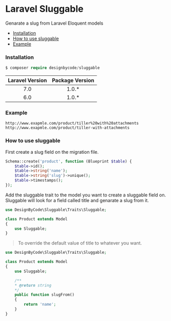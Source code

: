 # Laravel Sluggable

Genarate a slug from Laravel Eloquent models

* [Installation](#installation)
* [How to use sluggable](#how-to-use-sluggable)
* [Example](#example)

### Installation

```php
$ composer require designbycode/sluggable
```

| Laravel Version | Package Version |
|:---------------:|:---------------:|
|       7.0       |      1.0.*      |
|       6.0       |      1.0.*      |


### Example 

```
http://www.exapmle.com/product/tiller%20with%20attachments
http://www.exapmle.com/product/tiller-with-attachments
```

### How to use sluggable
First create a slug field on the migration file.

```php 
Schema::create('product', function (Blueprint $table) {
    $table->id();
    $table->string('name');
    $table->string('slug')->unique();
    $table->timestamps();
});
```

Add the sluggable trait to the model you want to create a sluggable field on.
Sluggable will look for a field called title and genarate a slug from it.

```php 
use DesignByCode\Sluggable\Traits\Sluggable;

class Product extends Model 
{
	use Sluggable;
}
```
> To override the default value of title to whatever you want.

```php 
use DesignByCode\Sluggable\Traits\Sluggable;

class Product extends Model 
{
	use Sluggable;

	/**
	* @return string
	*/
    public function slugFrom()
    {
        return 'name';
    }
}
```






